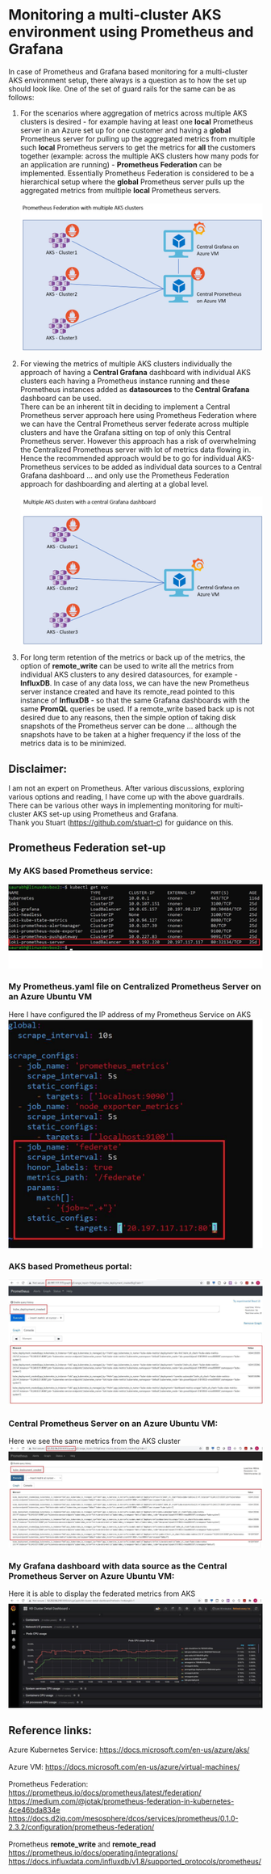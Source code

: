# Monitoring a multi-cluster AKS environment using Prometheus and Grafana

In case of Prometheus and Grafana based monitoring for a multi-cluster AKS environment setup,  there always is a question as to how the set up should look like. 
One of the set of guard rails for the same can be as follows:

1. For the scenarios where aggregation of metrics across multiple AKS clusters is desired - for example having  at least one **local** Prometheus server in an Azure set up for one customer and having a **global** Prometheus server for pulling up the aggregated metrics from multiple such **local** Prometheus servers to get the metrics for **all** the customers together (example: across the multiple AKS clusters how many pods for an application are running) - **Prometheus Federation** can be implemented. Essentially Prometheus Federation is considered to be a hierarchical setup where the **global** Prometheus server pulls up the aggregated metrics from multiple **local** Prometheus servers. <br /> <br />
![Federation](images/Federation.png)

2. For viewing the metrics of multiple AKS clusters individually the approach of having a **Central Grafana** dashboard with individual AKS clusters each having a Prometheus instance running and these Prometheus instances added as **datasources** to the **Central Grafana** dashboard can be used. <br />
There can be an inherent tilt in deciding to implement a Central Prometheus server approach here using Prometheus Federation  where we can have the Central Prometheus server federate across multiple clusters and have the Grafana sitting on top of only this Central Prometheus server. However this approach has a risk of overwhelming the Centralized Prometheus server with lot of metrics data flowing in. <br />
Hence the recommended approach would be to go for individual AKS-Prometheus services to be added as individual data sources to a Central Grafana dashboard ... and only use the Prometheus Federation approach for dashboarding and alerting at a global level. <br /> <br />
![CentralGrafana](images/CentralGrafana.png)

3. For long term retention of the metrics or back up of the metrics, the option of **remote_write** can be used to write all the metrics from individual AKS clusters to any desired datasources, for example - **InfluxDB**. In case of any data loss, we can have the new Prometheus server instance created and have its remote_read pointed to this instance of **InfluxDB** - so that the same Grafana dashboards with the same **PromQL** queries be used.
If a remote_write based back up is not desired due to any reasons, then the simple option of taking disk snapshots of the Prometheus server can be done ... although the snapshots have to be taken at a higher frequency if the loss of the metrics data is to be minimized.

## Disclaimer:
I am not an expert on Prometheus. After various discussions, exploring various options and reading, I have come up with the above guardrails. There can be various other ways in implementing monitoring for multi-cluster AKS set-up using Prometheus and Grafana. <br />
Thank you Stuart (https://github.com/stuart-c) for guidance on this.

## Prometheus Federation set-up

### My AKS based Prometheus service:
![AKSPrometheusService](images/AKSPrometheusService.png)

### My Prometheus.yaml file on Centralized Prometheus Server on an Azure Ubuntu VM
Here I have configured the IP address of my Prometheus Service on AKS
![PrometheusYaml](images/PrometheusYaml.png)

### AKS based Prometheus portal:
![AKSPrometheusPortal](images/AKSPrometheusPortal.png)

### Central Prometheus Server on an Azure Ubuntu VM:
Here we see the same metrics from the AKS cluster 
![CentralPrometheusPortal](images/CentralPrometheusPortal.png)

### My Grafana dashboard with data source as the Central Prometheus Server on Azure Ubuntu VM: 
Here it is able to display the federated metrics from AKS
![CentralGrafanaPortal](images/CentralGrafanaPortal.png)


## Reference links:
Azure Kubernetes Service: https://docs.microsoft.com/en-us/azure/aks/ <br /><br />
Azure VM: https://docs.microsoft.com/en-us/azure/virtual-machines/ <br /><br />
Prometheus Federation: <br />
https://prometheus.io/docs/prometheus/latest/federation/ <br />
https://medium.com/@jotak/prometheus-federation-in-kubernetes-4ce46bda834e <br />
https://docs.d2iq.com/mesosphere/dcos/services/prometheus/0.1.0-2.3.2/configuration/prometheus-federation/ <br /><br />
Prometheus **remote_write** and **remote_read**
https://prometheus.io/docs/operating/integrations/ <br />
https://docs.influxdata.com/influxdb/v1.8/supported_protocols/prometheus/ <br />



